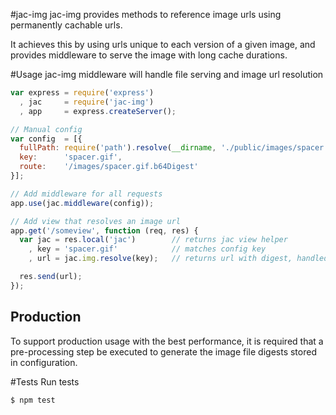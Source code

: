 #jac-img
jac-img provides methods to reference image urls using permanently cachable urls.

It achieves this by using urls unique to each version of a given image, and provides middleware to serve the image with
long cache durations.

#Usage
jac-img middleware will handle file serving and image url resolution

```js
var express = require('express')
  , jac     = require('jac-img')
  , app     = express.createServer();

// Manual config
var config  = [{
  fullPath: require('path').resolve(__dirname, './public/images/spacer.gif'),
  key:      'spacer.gif',
  route:    '/images/spacer.gif.b64Digest'
}];

// Add middleware for all requests
app.use(jac.middleware(config));

// Add view that resolves an image url
app.get('/someview', function (req, res) {
  var jac = res.local('jac')        // returns jac view helper
    , key = 'spacer.gif'            // matches config key
    , url = jac.img.resolve(key);   // returns url with digest, handled by middleware

  res.send(url);
});
```

## Production
To support production usage with the best performance, it is required that a pre-processing step be executed to
generate the image file digests stored in configuration.

#Tests
Run tests

    $ npm test